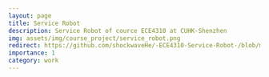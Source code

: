 ```yaml
---
layout: page
title: Service Robot
description: Service Robot of cource ECE4310 at CUHK-Shenzhen
img: assets/img/course_project/service_robot.png
redirect: https://github.com/shockwaveHe/-ECE4310-Service-Robot-/blob/main/demo/Project%201%20-%20Service%20Robot.pdf
importance: 1
category: work
---
```

